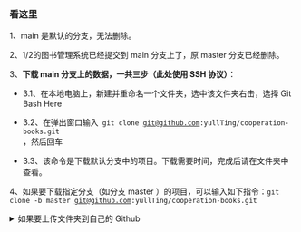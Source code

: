 ### 看这里
1、main 是默认的分支，无法删除。

2、1/2的图书管理系统已经提交到 main 分支上了，原 master 分支已经删除。

3、<b>下载 main 分支上的数据，一共三步（此处使用 SSH 协议）</b>：

- 3.1、在本地电脑上，新建并重命名一个文件夹，选中该文件夹右击，选择 Git Bash Here 

- 3.2、在弹出窗口输入<code> git clone git@github.com:yullTing/cooperation-books.git </code>，然后回车

- 3.3、该命令是下载默认分支中的项目。下载需要时间，完成后请在文件夹中查看。

4、如果要下载指定分支（如分支 master ）的项目，可以输入如下指令：<code>git clone -b master git@github.com:yullTing/cooperation-books.git</code>




<details>
  <summary>如果要上传文件夹到自己的 Github</summary>
  <pre>
  #### 另可参考教程：https://felixwang.site/archives/gitsynchronize
  <h6>

  第一步，新建并重命名文件夹（如newFile）。

  第二步，将需要上传的文件夹（或者文件）放在新建的文件夹（newFile）中。

  第三步，右击该文件夹并选择 Git Bash Here 。

  第四步，在弹出的窗口输入<code> git init </code>并回车，将该文件夹变成 Git 可管理的仓库。

  第五步，输入<code> git remote add test git@github.com:xxxx/javaCore.git </code>并回车，这条指令用来将刚刚新建的文件夹和远程仓库相关联，其中 test 是给远程仓库的命名，而git@github.com:xxxx/javaCore.git 是远程仓库的url地址。

  第六步，接着输入<code> git add . </code>并回车（注意 add 后面是空格+ .），该指令目的是把新建文件夹下（newFile）的所有文件暂存到仓库。

  第七步，输入<code> git commit -m "日志" </code>并回车，双引号中的“日志”可以随意更改，比如“第一次提交”等。

  第八步，输入<code> git push -u test master </code>，将暂存到仓库的所有文件提交到远程仓库（前面命名为test）中的 master 分支上。（如果不是第一次提交，可以不用输入 -u）上传的时间可能稍长，请耐心等待。
  </h6>
  </pre>
</details>
